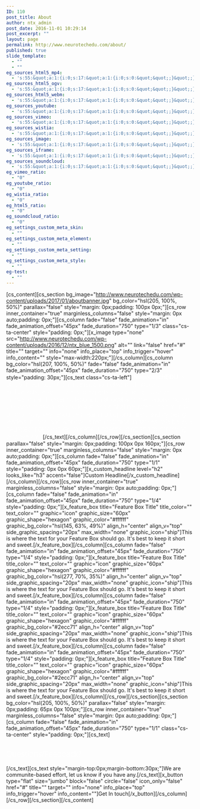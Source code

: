 ```yaml
---
ID: 110
post_title: About
author: ntx_admin
post_date: 2016-11-01 10:29:14
post_excerpt: ""
layout: page
permalink: http://www.neurotechedu.com/about/
published: true
slide_template:
  - ""
  - ""
eg_sources_html5_mp4:
  - 's:55:&quot;a:1:{i:0;s:17:&quot;a:1:{i:0;s:0:&quot;&quot;;}&quot;;}&quot;;'
eg_sources_html5_ogv:
  - 's:55:&quot;a:1:{i:0;s:17:&quot;a:1:{i:0;s:0:&quot;&quot;;}&quot;;}&quot;;'
eg_sources_html5_webm:
  - 's:55:&quot;a:1:{i:0;s:17:&quot;a:1:{i:0;s:0:&quot;&quot;;}&quot;;}&quot;;'
eg_sources_youtube:
  - 's:55:&quot;a:1:{i:0;s:17:&quot;a:1:{i:0;s:0:&quot;&quot;;}&quot;;}&quot;;'
eg_sources_vimeo:
  - 's:55:&quot;a:1:{i:0;s:17:&quot;a:1:{i:0;s:0:&quot;&quot;;}&quot;;}&quot;;'
eg_sources_wistia:
  - 's:55:&quot;a:1:{i:0;s:17:&quot;a:1:{i:0;s:0:&quot;&quot;;}&quot;;}&quot;;'
eg_sources_image:
  - 's:55:&quot;a:1:{i:0;s:17:&quot;a:1:{i:0;s:0:&quot;&quot;;}&quot;;}&quot;;'
eg_sources_iframe:
  - 's:55:&quot;a:1:{i:0;s:17:&quot;a:1:{i:0;s:0:&quot;&quot;;}&quot;;}&quot;;'
eg_sources_soundcloud:
  - 's:55:&quot;a:1:{i:0;s:17:&quot;a:1:{i:0;s:0:&quot;&quot;;}&quot;;}&quot;;'
eg_vimeo_ratio:
  - "0"
eg_youtube_ratio:
  - "0"
eg_wistia_ratio:
  - "0"
eg_html5_ratio:
  - "0"
eg_soundcloud_ratio:
  - "0"
eg_settings_custom_meta_skin:
  - ""
eg_settings_custom_meta_element:
  - ""
eg_settings_custom_meta_setting:
  - ""
eg_settings_custom_meta_style:
  - ""
eg-test:
  - ""
---
```

[cs_content][cs_section bg_image="http://www.neurotechedu.com/wp-content/uploads/2017/01/aboutbanner.jpg" bg_color="hsl(205, 100%, 50%)" parallax="false" style="margin: 0px;padding: 100px 0px;"][cs_row inner_container="true" marginless_columns="false" style="margin: 0px auto;padding: 0px;"][cs_column fade="false" fade_animation="in" fade_animation_offset="45px" fade_duration="750" type="1/3" class="cs-ta-center" style="padding: 0px;"][x_image type="none" src="http://www.neurotechedu.com/wp-content/uploads/2016/12/ntx_blue_1500.png" alt="" link="false" href="#" title="" target="" info="none" info_place="top" info_trigger="hover" info_content="" style="max-width:220px;"][/cs_column][cs_column bg_color="hsl(207, 100%, 50%)" fade="false" fade_animation="in" fade_animation_offset="45px" fade_duration="750" type="2/3" style="padding: 30px;"][cs_text class="cs-ta-left"]<span style="color:white; font-size:1.2em; font-weight:100;"> <strong>NeurotechEDU</strong> is part of NeurotechX, an international network of  hackers, enthusiasts, researchers and experts who together to drive innovation and foster collaboration at local and international scales. Our core mission is to build a strong global neurotech community by providing key resources, learning opportunities, and by being leaders in local and worldwide technological initiatives. We believe neurotechnology is key to better understanding and to improving who we are. </span>[/cs_text][/cs_column][/cs_row][/cs_section][cs_section parallax="false" style="margin: 0px;padding: 100px 0px 160px;"][cs_row inner_container="true" marginless_columns="false" style="margin: 0px auto;padding: 0px;"][cs_column fade="false" fade_animation="in" fade_animation_offset="45px" fade_duration="750" type="1/1" style="padding: 0px 0px 60px;"][x_custom_headline level="h2" looks_like="h3" accent="false"]Custom Headline[/x_custom_headline][/cs_column][/cs_row][cs_row inner_container="true" marginless_columns="false" style="margin: 0px auto;padding: 0px;"][cs_column fade="false" fade_animation="in" fade_animation_offset="45px" fade_duration="750" type="1/4" style="padding: 0px;"][x_feature_box title="Feature Box Title" title_color="" text_color="" graphic="icon" graphic_size="60px" graphic_shape="hexagon" graphic_color="#ffffff" graphic_bg_color="hsl(145, 63%, 49%)" align_h="center" align_v="top" side_graphic_spacing="20px" max_width="none" graphic_icon="ship"]This is where the text for your Feature Box should go. It&apos;s best to keep it short and sweet.[/x_feature_box][/cs_column][cs_column fade="false" fade_animation="in" fade_animation_offset="45px" fade_duration="750" type="1/4" style="padding: 0px;"][x_feature_box title="Feature Box Title" title_color="" text_color="" graphic="icon" graphic_size="60px" graphic_shape="hexagon" graphic_color="#ffffff" graphic_bg_color="hsl(277, 70%, 35%)" align_h="center" align_v="top" side_graphic_spacing="20px" max_width="none" graphic_icon="ship"]This is where the text for your Feature Box should go. It&apos;s best to keep it short and sweet.[/x_feature_box][/cs_column][cs_column fade="false" fade_animation="in" fade_animation_offset="45px" fade_duration="750" type="1/4" style="padding: 0px;"][x_feature_box title="Feature Box Title" title_color="" text_color="" graphic="icon" graphic_size="60px" graphic_shape="hexagon" graphic_color="#ffffff" graphic_bg_color="#2ecc71" align_h="center" align_v="top" side_graphic_spacing="20px" max_width="none" graphic_icon="ship"]This is where the text for your Feature Box should go. It&apos;s best to keep it short and sweet.[/x_feature_box][/cs_column][cs_column fade="false" fade_animation="in" fade_animation_offset="45px" fade_duration="750" type="1/4" style="padding: 0px;"][x_feature_box title="Feature Box Title" title_color="" text_color="" graphic="icon" graphic_size="60px" graphic_shape="hexagon" graphic_color="#ffffff" graphic_bg_color="#2ecc71" align_h="center" align_v="top" side_graphic_spacing="20px" max_width="none" graphic_icon="ship"]This is where the text for your Feature Box should go. It&apos;s best to keep it short and sweet.[/x_feature_box][/cs_column][/cs_row][/cs_section][cs_section bg_color="hsl(205, 100%, 50%)" parallax="false" style="margin: 0px;padding: 65px 0px 100px;"][cs_row inner_container="true" marginless_columns="false" style="margin: 0px auto;padding: 0px;"][cs_column fade="false" fade_animation="in" fade_animation_offset="45px" fade_duration="750" type="1/1" class="cs-ta-center" style="padding: 0px;"][cs_text]<h2><span style="font-family:'Open Sans'; font-weight:100;color:white;">Questions/Feedback?</span></h2>[/cs_text][cs_text style="margin-top:0px;margin-bottom:30px;"]We are communite-based effort, let us know if you have any.[/cs_text][x_button type="flat" size="jumbo" block="false" circle="false" icon_only="false" href="#" title="" target="" info="none" info_place="top" info_trigger="hover" info_content=""]Get In touch[/x_button][/cs_column][/cs_row][/cs_section][/cs_content]